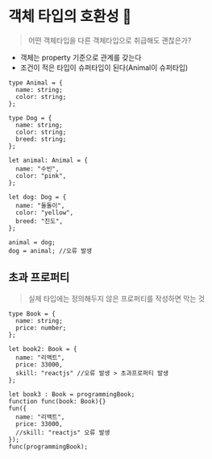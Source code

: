 # 객체 타입의 호환성 🍞
> 어떤 객체타입을 다른 객체타입으로 취급해도 괜찮은가?

- 객체는 property 기준으로 관계를 갖는다
- 조건이 적은 타입이 슈퍼타입이 된다(Animal이 슈퍼타입)
  
```tsx
type Animal = {
  name: string;
  color: string;
}; 

type Dog = {
  name: string;
  color: string;
  breed: string;
};

let animal: Animal = {
  name: "수빈",
  color: "pink",
};

let dog: Dog = {
  name: "돌돌이",
  color: "yellow",
  breed: "진도",
};

animal = dog;
dog = animal; //오류 발생
```

## 초과 프로퍼티 
> 실제 타입에는 정의해두지 않은 프로퍼티를 작성하면 막는 것

```tsx
type Book = {
  name: string;
  price: number;
};

let book2: Book = {
  name: "리액트",
  price: 33000,
  skill: "reactjs" //오류 발생 > 초과프로퍼티 발생
};

let book3 : Book = programmingBook;
function func(book: Book){}
fun({
  name: "리액트",
  price: 33000,
  //skill: "reactjs" 오류 발생
});
func(programmingBook);
```
